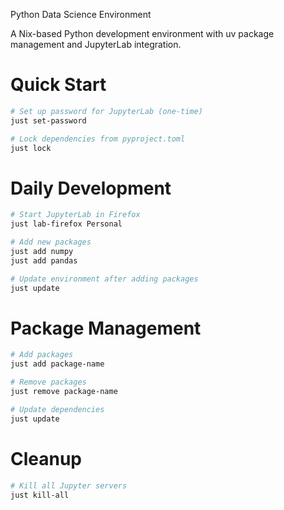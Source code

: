 Python Data Science Environment

A Nix-based Python development environment with uv package management and JupyterLab integration.

# Quick Start

```bash
# Set up password for JupyterLab (one-time)
just set-password

# Lock dependencies from pyproject.toml
just lock
```

# Daily Development

```bash
# Start JupyterLab in Firefox
just lab-firefox Personal

# Add new packages
just add numpy
just add pandas

# Update environment after adding packages
just update
```

# Package Management

```bash
# Add packages
just add package-name

# Remove packages
just remove package-name

# Update dependencies
just update
```

# Cleanup

```bash
# Kill all Jupyter servers
just kill-all
```
